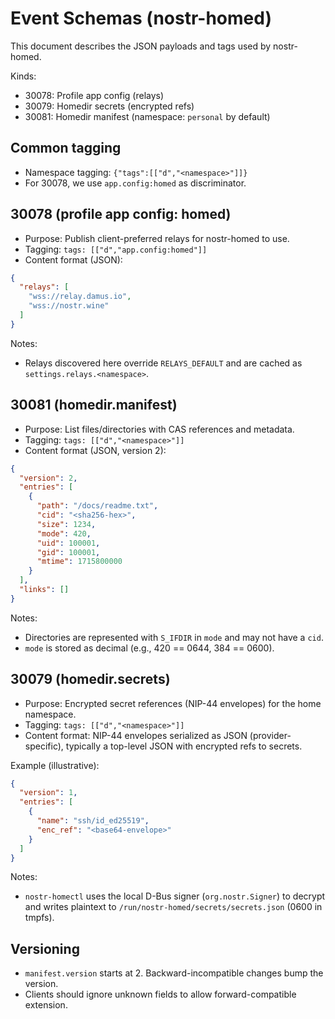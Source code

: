 # Event Schemas (nostr-homed)

This document describes the JSON payloads and tags used by nostr-homed.

Kinds:
- 30078: Profile app config (relays)
- 30079: Homedir secrets (encrypted refs)
- 30081: Homedir manifest (namespace: `personal` by default)

## Common tagging

- Namespace tagging: `{"tags":[["d","<namespace>"]]}`
- For 30078, we use `app.config:homed` as discriminator.

## 30078 (profile app config: homed)

- Purpose: Publish client-preferred relays for nostr-homed to use.
- Tagging: `tags: [["d","app.config:homed"]]`
- Content format (JSON):

```json
{
  "relays": [
    "wss://relay.damus.io",
    "wss://nostr.wine"
  ]
}
```

Notes:
- Relays discovered here override `RELAYS_DEFAULT` and are cached as `settings.relays.<namespace>`.

## 30081 (homedir.manifest)

- Purpose: List files/directories with CAS references and metadata.
- Tagging: `tags: [["d","<namespace>"]]`
- Content format (JSON, version 2):

```json
{
  "version": 2,
  "entries": [
    {
      "path": "/docs/readme.txt",
      "cid": "<sha256-hex>",
      "size": 1234,
      "mode": 420,
      "uid": 100001,
      "gid": 100001,
      "mtime": 1715800000
    }
  ],
  "links": []
}
```

Notes:
- Directories are represented with `S_IFDIR` in `mode` and may not have a `cid`.
- `mode` is stored as decimal (e.g., 420 == 0644, 384 == 0600).

## 30079 (homedir.secrets)

- Purpose: Encrypted secret references (NIP-44 envelopes) for the home namespace.
- Tagging: `tags: [["d","<namespace>"]]`
- Content format: NIP-44 envelopes serialized as JSON (provider-specific), typically a top-level JSON with encrypted refs to secrets.

Example (illustrative):

```json
{
  "version": 1,
  "entries": [
    {
      "name": "ssh/id_ed25519",
      "enc_ref": "<base64-envelope>"
    }
  ]
}
```

Notes:
- `nostr-homectl` uses the local D-Bus signer (`org.nostr.Signer`) to decrypt and writes plaintext to `/run/nostr-homed/secrets/secrets.json` (0600 in tmpfs).

## Versioning

- `manifest.version` starts at 2. Backward-incompatible changes bump the version.
- Clients should ignore unknown fields to allow forward-compatible extension.

